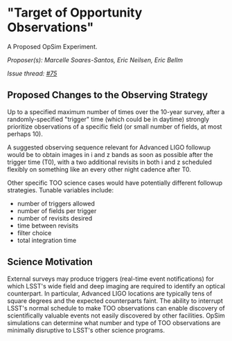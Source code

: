 # "Target of Opportunity Observations"

A Proposed OpSim Experiment.

*Proposer(s): Marcelle Soares-Santos, Eric Neilsen, Eric Bellm*

*Issue thread: [#75](https://github.com/LSSTScienceCollaborations/ObservingStrategy/issues/75)*

## Proposed Changes to the Observing Strategy

Up to a specified maximum number of times over the 10-year survey, after a
randomly-specified "trigger" time (which could be in daytime) 
strongly prioritize observations of a
specific field (or small number of fields, at most perhaps 10).  

A suggested observing sequence relevant for Advanced LIGO followup would be to
obtain images in i and z bands as soon as possible after the trigger time (T0),
with a two additional revisits in both i and z scheduled flexibly on something
like an every other night cadence after T0.

Other specific TOO science cases would have potentially different followup
strategies.  Tunable variables include:

   * number of triggers allowed
   * number of fields per trigger
   * number of revisits desired
   * time between revisits
   * filter choice
   * total integration time


## Science Motivation

External surveys may produce triggers (real-time event notifications) for which
LSST's wide field and deep imaging are required to identify an optical
counterpart.  In particular, Advanced LIGO locations are typically tens of
square degrees and the expected counterparts faint.  The ability to interrupt
LSST's normal schedule to make TOO observations can enable discovery of
scientifically valuable events not easily discovered by other facilities.
OpSim simulations can determine what number and type of TOO observations are
minimally disruptive to LSST's other science programs.
